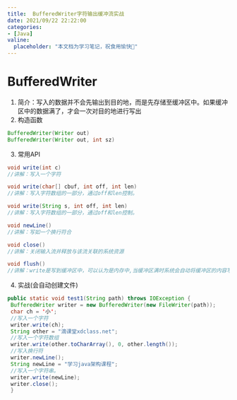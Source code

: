```yaml
---
title:  BufferedWriter字符输出缓冲流实战
date: 2021/09/22 22:22:00
categories:
- [Java]
valine:
  placeholder: "本文档为学习笔记，祝食用愉快💪"
---
```


# BufferedWriter
1. 简介：写⼊的数据并不会先输出到⽬的地，⽽是先存储⾄缓冲区中。如果缓冲区中的数据满了，才会⼀次对⽬的地进⾏写出
2. 构造函数
```java
BufferedWriter(Writer out)
BufferedWriter(Writer out, int sz)
```
3. 常⽤API
```java
void write(int c)
//讲解：写⼊⼀个字符

void write(char[] cbuf, int off, int len)
//讲解：写⼊字符数组的⼀部分，通过off和len控制。

void write(String s, int off, int len)
//讲解：写⼊字符数组的⼀部分，通过off和len控制。

void newLine()
//讲解：写如⼀个换⾏符合

void close()
//讲解：关闭输⼊流并释放与该流关联的系统资源

void flush()
//讲解：write是写到缓冲区中，可以认为是内存中,当缓冲区满时系统会⾃动将缓冲区的内容写⼊⽂件，但是⼀般还有⼀部分有可能会留在内存这个缓冲区中, 所以需要调⽤flush空缓冲区数据
```
4. 实战(会⾃动创建⽂件)
```java
public static void test1(String path) throws IOException {
 BufferedWriter writer = new BufferedWriter(new FileWriter(path));
 char ch = '⼩';
 //写⼊⼀个字符
 writer.write(ch);
 String other = "滴课堂xdclass.net";
 //写⼊⼀个字符数组
 writer.write(other.toCharArray(), 0, other.length());
 //写⼊换⾏符
 writer.newLine();
 String newLine = "学习java架构课程";
 //写⼊⼀个字符串。
 writer.write(newLine);
 writer.close();
 }
```